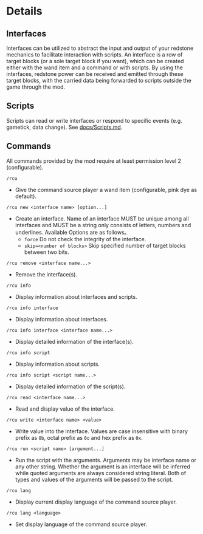 # Details

## Interfaces

Interfaces can be utilized to abstract the input and output of your redstone mechanics to facilitate interaction with scripts. An interface is a row of target blocks (or a sole target block if you want), which can be created either with the wand item and a command or with scripts. By using the interfaces, redstone power can be received and emitted through these target blocks, with the carried data being forwarded to scripts outside the game through the mod.

## Scripts

Scripts can read or write interfaces or respond to specific events (e.g. gametick, data change). See [docs/Scripts.md](./Scripts.md).

## Commands

All commands provided by the mod require at least permission level 2 (configurable).

`/rcu`
- Give the command source player a wand item (configurable, pink dye as default).

`/rcu new <interface name> [option...]`
- Create an interface. Name of an interface MUST be unique among all interfaces and MUST be a string only consists of letters, numbers and underlines. Available Options are as follows。
  - `force` Do not check the integrity of the interface.
  - `skip=<number of blocks>` Skip specified number of target blocks between two bits.

`/rcu remove <interface name...>`
- Remove the interface(s).

`/rcu info`
- Display information about interfaces and scripts.

`/rcu info interface`
- Display information about interfaces.

`/rcu info interface <interface name...>`
- Display detailed information of the interface(s).

`/rcu info script`
- Display information about scripts.

`/rcu info script <script name...>`
- Display detailed information of the script(s).

`/rcu read <interface name...>`
- Read and display value of the interface.

`/rcu write <interface name> <value>`
- Write value into the interface. Values are case insensitive with binary prefix as `0b`, octal prefix as `0o` and hex prefix as `0x`.

`/rcu run <script name> [argument...]`
- Run the script with the arguments. Arguments may be interface name or any other string. Whether the argument is an interface will be inferred while quoted arguments are always considered string literal. Both of types and values of the arguments will be passed to the script.

`/rcu lang`
- Display current display language of the command source player.

`/rcu lang <language>`
- Set display language of the command source player.
